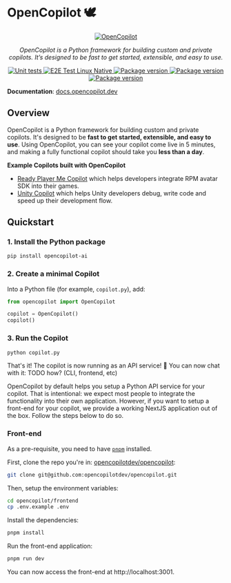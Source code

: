 # OpenCopilot 🕊️

<p align="center">
  <a href="https://docs.opencopilot.dev"><img src="https://mintlify.s3-us-west-1.amazonaws.com/opencopilot/logo/light.svg" alt="OpenCopilot"></a>
</p>
<p align="center">
    <em>OpenCopilot is a Python framework for building custom and private copilots. It’s designed to be fast to get started, extensible, and easy to use.</em>
</p>
<p align="center">

<a href="https://github.com/opencopilotdev/opencopilot/actions/workflows/unit_test.yml" target="_blank">
    <img src="https://github.com/opencopilotdev/opencopilot/actions/workflows/unit_test.yml/badge.svg" alt="Unit tests">
</a>

<a href="https://github.com/opencopilotdev/opencopilot/actions/workflows/e2e_test_linux_native_openai.yml" target="_blank">
    <img src="https://github.com/opencopilotdev/opencopilot/actions/workflows/e2e_test_linux_native_openai.yml/badge.svg" alt="E2E Test Linux Native">
</a>

<a href="https://twitter.com/OpenCopilot" target="_blank">
    <img src="https://img.shields.io/twitter/url/https/twitter.com/opencopilot.svg?style=social&label=Follow%20%40OpenCopilot" alt="Package version">
</a>

<a href="https://twitter.com/OpenCopilot" target="_blank">
    <img src="https://img.shields.io/discord/1133675019478782072?logo=discord&label=OpenCopilot" alt="Package version">
</a>

<a href="https://pypi.org/project/opencopilot-ai" target="_blank">
    <img src="https://img.shields.io/pypi/v/opencopilot-ai?color=%2334D058&label=pypi%20package" alt="Package version">
</a>
</p>

**Documentation**: [docs.opencopilot.dev](https://docs.opencopilot.dev/)


## Overview

OpenCopilot is a Python framework for building custom and private copilots.
It's designed to be **fast to get started, extensible, and easy to use**.
Using OpenCopilot, you can see your copilot come live in 5 minutes, and
making a fully functional copilot should take you **less than a day**.


**Example Copilots built with OpenCopilot**

- [Ready Player Me Copilot](https://rpm.opencopilot.dev/) which helps developers integrate RPM avatar SDK into their games.
- [Unity Copilot](https://unity.opencopilot.dev/) which helps Unity developers debug, write code and speed up their development flow.

## Quickstart

### 1. Install the Python package

```bash
pip install opencopilot-ai
```

### 2. Create a minimal Copilot

Into a Python file (for example, `copilot.py`), add:


```python
from opencopilot import OpenCopilot

copilot = OpenCopilot()
copilot()
```

### 3. Run the Copilot

```bash
python copilot.py
```

That's it! The copilot is now running as an API service! 🎉 You can now chat with it: TODO how? (CLI, frontend, etc)

OpenCopilot by default helps you setup a Python API service for your copilot. That is intentional: we expect most people to integrate the functionality into their own application. However, if you want to setup a front-end for your copilot, we provide a working NextJS application out of the box. Follow the steps below to do so.


### Front-end

As a pre-requisite, you need to have [`pnpm`](https://pnpm.io/) installed.

First, clone the repo you're in: [opencopilotdev/opencopilot](https://github.com/opencopilotdev/opencopilot):

```bash
git clone git@github.com:opencopilotdev/opencopilot.git
```

Then, setup the environment variables:

```bash
cd opencopilot/frontend
cp .env.example .env
```

Install the dependencies:

```bash
pnpm install
```

Run the front-end application:

```bash
pnpm run dev
```

You can now access the front-end at http://localhost:3001.
